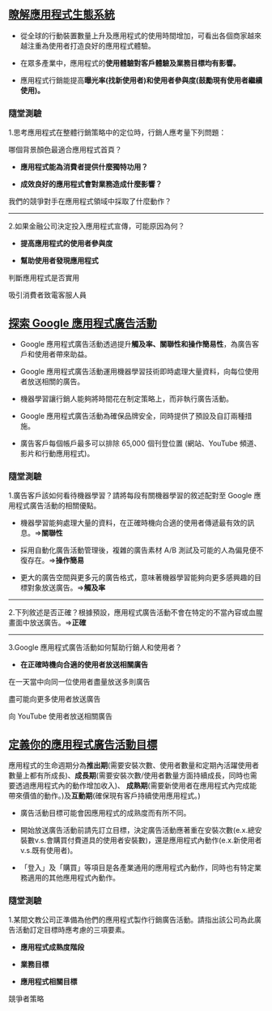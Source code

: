 ## [瞭解應用程式生態系統](https://skillshop.exceedlms.com/uploads/resource_courses/targets/95002/original/index.html?_courseId=29461#/)

* 從全球的行動裝置數量上升及應用程式的使用時間增加，可看出各個商家越來越注重為使用者打造良好的應用程式體驗。

* 在眾多產業中，應用程式的**使用體驗對客戶體驗及業務目標均有影響。**

* 應用程式行銷能提高**曝光率(找新使用者)和使用者參與度(鼓勵現有使用者繼續使用)。**

### 隨堂測驗

1.思考應用程式在整體行銷策略中的定位時，行銷人應考量下列問題：

哪個背景顏色最適合應用程式首頁？

* **應用程式能為消費者提供什麼獨特功用？**

* **成效良好的應用程式會對業務造成什麼影響？**

我們的競爭對手在應用程式領域中採取了什麼動作？

---------------------------------------------------------------------------------------------------------------------------------

2.如果金融公司決定投入應用程式宣傳，可能原因為何？

* **提高應用程式的使用者參與度**

* **幫助使用者發現應用程式**

判斷應用程式是否實用 

吸引消費者致電客服人員

## [探索 Google 應用程式廣告活動](https://skillshop.exceedlms.com/uploads/resource_courses/targets/95048/original/index.html?_courseId=29495#/page/5e276456dfbb2b27cf22ecb7)

* Google 應用程式廣告活動透過提升**觸及率、關聯性和操作簡易性**，為廣告客戶和使用者帶來助益。

* Google 應用程式廣告活動運用機器學習技術即時處理大量資料，向每位使用者放送相關的廣告。

* 機器學習讓行銷人能夠將時間花在制定策略上，而非執行廣告活動。

* Google 應用程式廣告活動為確保品牌安全，同時提供了預設及自訂兩種措施。

* 廣告客戶每個帳戶最多可以排除 65,000 個刊登位置 (網站、YouTube 頻道、影片和行動應用程式)。

### 隨堂測驗

1.廣告客戶該如何看待機器學習？請將每段有關機器學習的敘述配對至 Google 應用程式廣告活動的相關優點。

* 機器學習能夠處理大量的資料，在正確時機向合適的使用者傳遞最有效的訊息。=>**關聯性**

* 採用自動化廣告活動管理後，複雜的廣告素材 A/B 測試及可能的人為偏見便不復存在。=>**操作簡易**

* 更大的廣告空間與更多元的廣告格式，意味著機器學習能夠向更多感興趣的目標對象放送廣告。=>**觸及率**

---------------------------------------------------------------------------------------------------------------------------------

2.下列敘述是否正確？根據預設，應用程式廣告活動不會在特定的不當內容或血腥畫面中放送廣告。=>**正確**

---------------------------------------------------------------------------------------------------------------------------------

3.Google 應用程式廣告活動如何幫助行銷人和使用者？

* **在正確時機向合適的使用者放送相關廣告**

在一天當中向同一位使用者盡量放送多則廣告

盡可能向更多使用者放送廣告

向 YouTube 使用者放送相關廣告

## [定義你的應用程式廣告活動目標](https://skillshop.exceedlms.com/uploads/resource_courses/targets/95091/original/index.html?_courseId=29538#/page/5e343ff3dd2768391a39db8e)

應用程式的生命週期分為**推出期**(需要安裝次數、使用者數量和定期內活躍使用者數量上都有所成長)、**成長期**(需要安裝次數/使用者數量方面持續成長，同時也需要透過應用程式內的動作增加收入)、
**成熟期**(需要新使用者在應用程式內完成能帶來價值的動作。)及**互動期**(確保現有客戶持續使用應用程式。)

* 廣告活動目標可能會因應用程式的成熟度而有所不同。

* 開始放送廣告活動前請先訂立目標，決定廣告活動應著重在安裝次數(e.x.總安裝數v.s.會購買付費道具的使用者安裝數)，還是應用程式內動作(e.x.新使用者v.s.既有使用者)。

* 「登入」及「購買」等項目是各產業通用的應用程式內動作，同時也有特定業務適用的其他應用程式內動作。


### 隨堂測驗

1.某間文教公司正準備為他們的應用程式製作行銷廣告活動。請指出該公司為此廣告活動訂定目標時應考慮的三項要素。

* **應用程式成熟度階段**

* **業務目標**

* **應用程式相關目標**

競爭者策略
